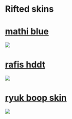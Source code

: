# Rifted skins

# [mathi blue](http://download680.mediafire.com/yn9cjoeyn3rg/piw94bspnjytyf1/mathi+ensalada+v1.5+%28Yellow+cursor%29.osk)
![](https://i.imgur.com/humkVxr.png)

# [rafis hddt](http://download43.mediafire.com/1de5w9224q0g/46r4l4wsfvaw7wv/Rafis+2017-08-10.osk)
![](https://i.imgur.com/Fmziqqq.png)

# [ryuk boop skin](https://cdn.discordapp.com/attachments/427214130756452353/697696460267061319/boop.osk)
![](https://osu.ppy.sh/ss/14733957/6cce)

